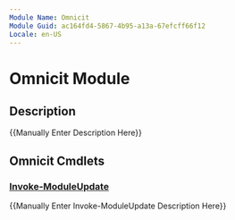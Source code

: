 ```yaml
---
Module Name: Omnicit
Module Guid: ac164fd4-5867-4b95-a13a-67efcff66f12
Locale: en-US
---
```


# Omnicit Module
## Description
{{Manually Enter Description Here}}

## Omnicit Cmdlets
### [Invoke-ModuleUpdate](Invoke-ModuleUpdate.md)
{{Manually Enter Invoke-ModuleUpdate Description Here}}

